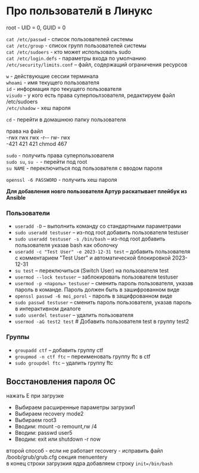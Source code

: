 

# Про пользователй в Линукс

root - UID = 0, GUID = 0

`cat /etc/passwd` - список пользователей системы  
`cat /etc/group` - список групп пользователей системы  
`cat /etc/sudoers` - кто может использовать sudo  
`cat /etc/login.defs` - параметры входа по умолчанию  
`/etc/security/limits.conf` – файл, содержащий ограничения ресурсов  

`w` - действующие сессии терминала  
`whoami` - имя текущего пользователя  
`id` - информация про текущего пользователя  
`visudo` - у кого есть права суперпоьлзователя, редактируем файл /etc/sudoers  
`/etc/shadow` - хеш пароля  

`cd` - перейти в домашнюю папку пользователя  

права на файл  
-rwx rwx rwx  -r-- rw- rwx  
-421 421 421   chmod 467  

`sudo` - получить права суперпользователя  
`sudo su`, `su -` - перейти под root  
`su NAME` - переключиться под пользователя с вводом пароля  

`openssl -6 PASSWORD` - получить хеш пароля

__Для добавления новго пользователя Артур раскатывает плейбук из Ansible__

### Пользователи
* `useradd -D` – выполнить команду со стандартными параметрами
* `sudo useradd testuser` – из-под root добавить пользователя testuser
* `sudo useradd testuser -s /bin/bash` – из-под root добавить пользователя указав bash как оболочку
* `useradd -c "Test User" -e 2023-12-31 test` – добавить пользователя с комментарием "Test User" и автоматической блокировкой 2023-12-31
* `su test` – переключиться (Switch User) на пользователя test
* `usermod --lock testuser` – заблокировать пользователя testuser
* `usermod -p <пароль> testuser` – сменить пароль пользователя, указав пароль в команде. Пароль должен быть в зашифрованном виде
* `openssl passwd -6 moi_porol` - пароль в защифрованном виде
* `sudo passwd testuser` – сменить пароль пользователя, указав пароль в интерактивном диалоге
* `sudo userdel testuser` – удалить пользователя
* `usermod -aG test2 test` # Добавить пользователя test в группу test2

### Группы
* `groupadd ctf` – добавить группу ctf
* `groupmod -n ctf ftc` – переименовать группу ftc в ctf
* `sudo groupdel ftc` – удалить группу ftc


## Восстановления пароля ОС
нажать Е при загрузке

* Выбираем расширенные параметры загрузки1
* Выбираем recovery mode2
* Выбираем root3
* Вводим: mount -o remount,rw /4
* Вводим: passwd user5
* Вводим: exit или shutdown -r now

второй способ - если не работает recovery - исправить файл /boob/grub/grub.cfg
секция menuentery  
в конец строки загрузкия ядра добавляем строку `init=/bin/bash`
